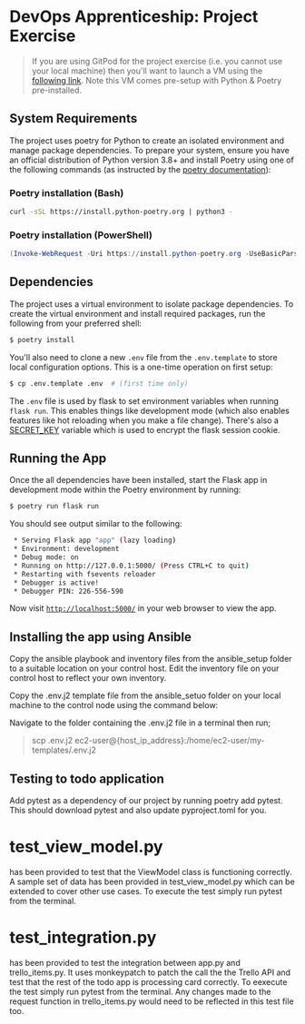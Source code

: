 # DevOps Apprenticeship: Project Exercise

> If you are using GitPod for the project exercise (i.e. you cannot use your local machine) then you'll want to launch a VM using the [following link](https://gitpod.io/#https://github.com/CorndelWithSoftwire/DevOps-Course-Starter). Note this VM comes pre-setup with Python & Poetry pre-installed.

## System Requirements

The project uses poetry for Python to create an isolated environment and manage package dependencies. To prepare your system, ensure you have an official distribution of Python version 3.8+ and install Poetry using one of the following commands (as instructed by the [poetry documentation](https://python-poetry.org/docs/#system-requirements)):

### Poetry installation (Bash)

```bash
curl -sSL https://install.python-poetry.org | python3 -
```

### Poetry installation (PowerShell)

```powershell
(Invoke-WebRequest -Uri https://install.python-poetry.org -UseBasicParsing).Content | py -
```

## Dependencies

The project uses a virtual environment to isolate package dependencies. To create the virtual environment and install required packages, run the following from your preferred shell:

```bash
$ poetry install
```

You'll also need to clone a new `.env` file from the `.env.template` to store local configuration options. This is a one-time operation on first setup:

```bash
$ cp .env.template .env  # (first time only)
```

The `.env` file is used by flask to set environment variables when running `flask run`. This enables things like development mode (which also enables features like hot reloading when you make a file change). There's also a [SECRET_KEY](https://flask.palletsprojects.com/en/1.1.x/config/#SECRET_KEY) variable which is used to encrypt the flask session cookie.

## Running the App

Once the all dependencies have been installed, start the Flask app in development mode within the Poetry environment by running:
```bash
$ poetry run flask run
```

You should see output similar to the following:
```bash
 * Serving Flask app "app" (lazy loading)
 * Environment: development
 * Debug mode: on
 * Running on http://127.0.0.1:5000/ (Press CTRL+C to quit)
 * Restarting with fsevents reloader
 * Debugger is active!
 * Debugger PIN: 226-556-590
```
Now visit [`http://localhost:5000/`](http://localhost:5000/) in your web browser to view the app.

## Installing the app using Ansible

Copy the ansible playbook and inventory files from the ansible_setup folder to a suitable location on your control host. Edit the inventory file on your control host to reflect your own inventory.

Copy the .env.j2 template file from the ansible_setuo folder on your local machine to the control node using the command below:

Navigate to the folder containing the .env.j2 file in a terminal then run;
>scp .env.j2 ec2-user@{host_ip_address}:/home/ec2-user/my-templates/.env.j2

## Testing to todo application

Add pytest as a dependency of our project by running poetry add pytest. This should download pytest and also update pyproject.toml for you.

test_view_model.py 
==================
has been provided to test that the ViewModel class is functioning correctly.
A sample set of data has been provided in test_view_model.py which can be extended to cover other use cases.
To execute the test simply run pytest from the terminal.

test_integration.py
===================
has been provided to test the integration between app.py and trello_items.py. It uses monkeypatch to patch the call the the Trello API and test that the rest of the todo app is processing card correctly.
To eexecute the test simply run pytest from the terminal. Any changes made to the request function in trello_items.py would need to be reflected in this test file too.

